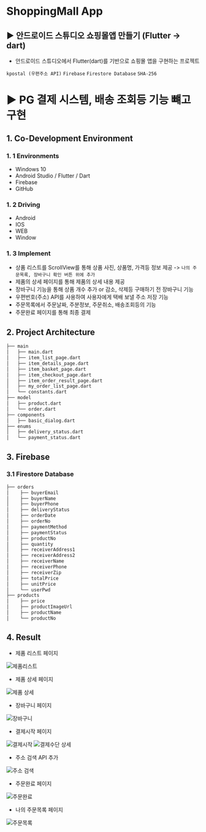 # ShoppingMall App
## ▶ 안드로이드 스튜디오 쇼핑몰앱 만들기 (Flutter -> dart)
 
 - 안드로이드 스튜디오에서 Flutter(dart)를 기반으로 쇼핑몰 앱을 구현하는 프로젝트

`kpostal (우편주소 API)` `Firebase` `Firestore Database` `SHA-256`

# ▶ PG 결제 시스템, 배송 조회등 기능 뺴고 구현

## 1. Co-Development Environment   
### 1. 1 Environments
- Windows 10
- Android Studio / Flutter / Dart
- Firebase
- GitHub

### 1. 2 Driving
- Android
- IOS
- WEB
- Window

### 1. 3 Implement
- 상품 리스트를 ScrollView를 통해 상품 사진, 상품명, 가격등 정보 제공 -> `나의 주문목록, 장바구니 확인 버튼 위에 추가`
- 제품의 상세 페이지를 통해 제품의 상세 내용 제공
- 장바구니 기능을 통해 상품 개수 추가 or 감소, 삭제등 구매하기 전 장바구니 기능
- 우편번호(주소) API를 사용하여 사용자에게 택배 보낼 주소 저장 기능
- 주문목록에서 주문날짜, 주분정보, 주문취소, 배송조회등의 기능
- 주문완료 페이지를 통해 최종 결제

## 2. Project Architecture   
```bash
├── main
│   ├── main.dart
│   ├── item_list_page.dart
│   ├── item_details_page.dart
│   ├── item_basket_page.dart
│   ├── item_checkout_page.dart
│   ├── item_order_result_page.dart
│   ├── my_order_list_page.dart
│   └── constants.dart
├── model
│   ├── product.dart
│   └── order.dart
├── components
│   ├── basic_dialog.dart
├── enums
│   ├── delivery_status.dart
│   └── payment_status.dart
```

## 3. Firebase   
### 3.1 Firestore Database
```bash
├── orders
│    ├── buyerEmail
│    ├── buyerName
│    ├── buyerPhone
│    ├── deliveryStatus
│    ├── orderDate
│    ├── orderNo
│    ├── paymentMethod
│    ├── paymentStatus
│    ├── productNo
│    ├── quantity
│    ├── receiverAddress1
│    ├── receiverAddress2
│    ├── receiverName
│    ├── receiverPhone
│    ├── receiverZip
│    ├── totalPrice
│    ├── unitPrice
│    └── userPwd
├── products
│    ├── price
│    ├── productImageUrl
│    ├── productName
│    └── productNo
```

## 4. Result
- 제품 리스트 페이지

![제품리스트](https://github.com/shyang12/ShoppingMall/assets/85710913/7b9fb0da-a6e5-4a52-bec0-85ba46766979)


- 제품 상세 페이지

![제품 상세](https://github.com/shyang12/ShoppingMall/assets/85710913/d6a00a21-49c7-4d1d-a54a-9287518b224b)


- 장바구니 페이지

![장바구니](https://github.com/shyang12/ShoppingMall/assets/85710913/849f9d7b-eb4e-441c-b5ca-c5e4ab729b48)


- 결제시작 페이지

![결제시작](https://github.com/shyang12/ShoppingMall/assets/85710913/6884b830-3516-477e-af55-85a29d4adb80)    ![결제수단 상세](https://github.com/shyang12/ShoppingMall/assets/85710913/11f6be4e-fad1-4619-9e92-dbc539ed4e67)


- 주소 검색 API 추가

![주소 검색](https://github.com/shyang12/ShoppingMall/assets/85710913/a484eeec-b3a3-4226-b425-d941482d0db7)

- 주문완료 페이지

![주문완료](https://github.com/shyang12/ShoppingMall/assets/85710913/1f160e00-a96a-41a4-beab-994c417a720d)

- 나의 주문목록 페이지

![주문목록](https://github.com/shyang12/ShoppingMall/assets/85710913/56719794-f48d-4fa9-84a7-7367aa98324d)
